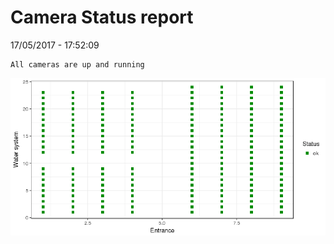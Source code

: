 Camera Status report
================
17/05/2017 - 17:52:09

    All cameras are up and running

![](camreport_files/figure-markdown_github/unnamed-chunk-2-1.png)
